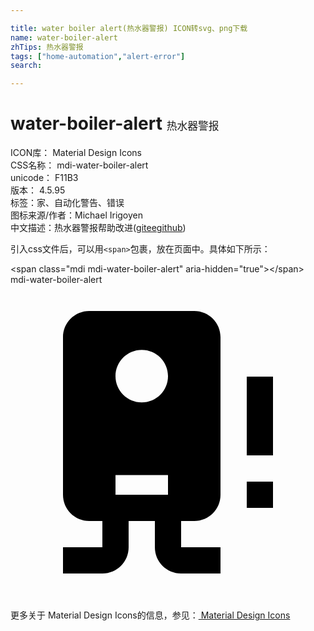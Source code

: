 ```yaml
---

title: water boiler alert(热水器警报) ICON转svg、png下载
name: water-boiler-alert
zhTips: 热水器警报
tags: ["home-automation","alert-error"]
search: 

---
```


# water-boiler-alert  <small style="font-size: 60%;font-weight: 100">热水器警报</small>


<div class="detail-page">
<p>
<span>
ICON库：
<span class="badge-secondary badge">Material Design Icons</span> 
</span>
<br/>
<span>
CSS名称：
<span class="badge-secondary badge">mdi-water-boiler-alert</span> 
</span>
<br/>
<span>
unicode：
<span class="badge-secondary badge">F11B3</span> 
<copy-btn content='F11B3' btn-title=""></copy-btn>
<copy-btn :content='String.fromCodePoint(parseInt("F11B3", 16))' btn-title="复制U"></copy-btn>
</span>
<br/>
<span>
版本：
<span class="badge-secondary badge">4.5.95</span> 
</span><br/><span>标签：<span class="badge-light badge"><router-link to="/tags/home-automation.html">家、自动化</router-link></span><span class="badge-light badge"><router-link to="/tags/alert-error.html">警告、错误</router-link></span></span>
<br/>
<span>图标来源/作者：<span class="badge-light badge">Michael Irigoyen</span></span> 
<br/>
<span class="zh-detail">中文描述：<span class="badge-primary badge">热水器警报</span><span class="help-link"><span>帮助改进</span>(<a href="https://gitee.com/liuwave/icon-helper/edit/master/json/material/water-boiler-alert.json" target="_blank" rel="noopener noreferrer">gitee</a><a href="https://github.com/liuwave/icon-helper/edit/master/json/material/water-boiler-alert.json" target="_blank" rel="noopener noreferrer">github</a></span>)</span><br/>
</p>
</div>
<div class="alert alert-dark">
  <i class="mdi mdi-water-boiler-alert mdi-48px"></i>
  <i class="mdi mdi-water-boiler-alert mdi-36px"></i>
  <i class="mdi mdi-water-boiler-alert mdi-24px"></i>
  <i class="mdi mdi-water-boiler-alert mdi-18px"></i>
</div>
<div>
  <p>引入css文件后，可以用<code>&lt;span&gt;</code>包裹，放在页面中。具体如下所示：    
  </p>
  <div class="alert alert-primary" style="font-size: 14px">
    &lt;span class="mdi mdi-water-boiler-alert" aria-hidden="true"&gt;&lt;/span&gt;
    <copy-btn content='<span class="mdi mdi-water-boiler-alert" aria-hidden="true"></span>'></copy-btn>
  </div>
  <div class="alert alert-secondary">
    <i class="mdi mdi-water-boiler-alert"
    style="font-size: 24px"
    aria-hidden="true"></i> mdi-water-boiler-alert
    <copy-btn content="mdi-water-boiler-alert" btn-title="复制图标名称"></copy-btn>
  </div>
</div>
<div id="svg" class="svg-wrap">
<svg xmlns="http://www.w3.org/2000/svg" viewBox="0 0 24 24"><path d="M6 2C4.89 2 4 2.89 4 4V16C4 17.11 4.89 18 6 18H7V20H4V22H7C8.11 22 9 21.11 9 20V18H11V20C11 21.11 11.89 22 13 22H16V20H13V18H14C15.11 18 16 17.11 16 16V4C16 2.89 15.11 2 14 2H6M10 4.97C11.11 4.97 12 5.87 12 6.97S11.11 8.97 10 8.97C8.9 8.97 8 8.07 8 6.97C8 5.87 8.9 4.97 10 4.97M8 14.5H12V16H8V14.5M18 15H20V17H18V15M18 7H20V13H18V7Z" /></svg>
</div>
<detail full-name='mdi-water-boiler-alert'></detail>
    
<div><p>更多关于 Material Design Icons的信息，参见：<a target="_blank" href="https://iconhelper.cn/material.html"> Material Design Icons</a>
</p></div>
